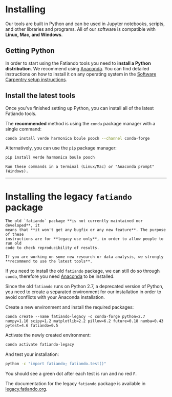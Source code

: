 # Installing

<p class="lead">
Our tools are built in Python and can be used in Jupyter notebooks,
scripts, and other libraries and programs. All of our software is
compatible with <strong>Linux, Mac, and Windows</strong>.
</p>

## Getting Python

In order to start using the Fatiando tools you need to **install a Python
distribution**.
We recommend using [Anaconda][anaconda].
You can find detailed instructions on how to install it on any operating system
in the [Software Carpentry setup instructions][swc-install].

## Install the latest tools

Once you've finished setting up Python, you can install all of the latest
Fatiando tools.

The **recommended** method is using the `conda` package manager with a single
command:

```bash
conda install verde harmonica boule pooch --channel conda-forge
```

Alternatively, you can use the `pip` package manager:

```bash
pip install verde harmonica boule pooch
```

```{tip}
Run these commands in a terminal (Linux/Mac) or "Anaconda prompt" (Windows).
```

[anaconda]: https://www.anaconda.com/products/individual
[swc-install]: https://carpentries.github.io/workshop-template/#python

---

# Installing the legacy `fatiando` package

```{warning}
The old `fatiando` package **is not currently maintained nor developed**, it
means that **it won't get any bugfix or any new feature**. The purpose of these
instructions are for **legacy use only**, in order to allow people to run old
code to check reproducibility of results.
```

```{tip}
If you are working on some new research or data analysis, we strongly
**recommend to use the latest tools**.
```

If you need to install the old `fatiando` package, we can still do so through
`conda`, therefore you need [Anaconda][anaconda] to be installed.

Since the old `fatiando` runs on Python 2.7, a deprecated version of Python,
you need to create a separated environment for our installation in order to
avoid conflicts with your Anaconda installation.

Create a new environment and install the required packages:

```
conda create --name fatiando-legacy -c conda-forge python=2.7 numpy=1.10 scipy=1.2 matplotlib=2.2 pillow=6.2 future=0.18 numba=0.43 pytest=4.6 fatiando=0.5
```

Activate the newly created environment:

```bash
conda activate fatiando-legacy
```

And test your installation:

```bash
python -c "import fatiando; fatiando.test()"
```

You should see a green dot after each test is run and no red `F`.

The documentation for the legacy `fatiando` package is available in
[legacy.fatiando.org](https://legacy.fatiando.org).
